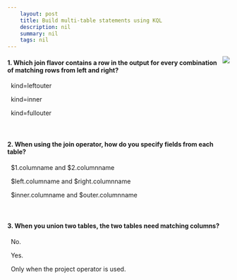 ```yaml
---
    layout: post
    title: Build multi-table statements using KQL 
    description: nil
    summary: nil
    tags: nil
---
```



 <a target="_blank" href="https://docs.microsoft.com/en-us/learn/modules/build-multi-table-statements-kusto-query-language/4-knowledge-check/"><i class="fas fa-external-link-alt"></i> </a>
 <img align="right" src="https://docs.microsoft.com/en-us/learn/achievements/build-multi-table-statements-in-kql.svg">
####  1. Which join flavor contains a row in the output for every combination of matching rows from left and right?


<i class='far fa-square'></i> &nbsp;&nbsp;kind=leftouter

<i class='fas fa-check-square' style='color: Dodgerblue;'></i> &nbsp;&nbsp;kind=inner

<i class='far fa-square'></i> &nbsp;&nbsp;kind=fullouter
<br />
<br />
<br />

####  2. When using the join operator, how do you specify fields from each table?


<i class='far fa-square'></i> &nbsp;&nbsp;$1.columname and $2.columnname

<i class='fas fa-check-square' style='color: Dodgerblue;'></i> &nbsp;&nbsp;$left.columname and $right.columnname

<i class='far fa-square'></i> &nbsp;&nbsp;$inner.columname and $outer.columnname
<br />
<br />
<br />

####  3. When you union two tables, the two tables need matching columns?


<i class='fas fa-check-square' style='color: Dodgerblue;'></i> &nbsp;&nbsp;No.

<i class='far fa-square'></i> &nbsp;&nbsp;Yes.

<i class='far fa-square'></i> &nbsp;&nbsp;Only when the project operator is used.
<br />
<br />
<br />
